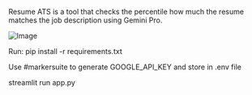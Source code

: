 Resume ATS is a tool that checks the percentile how much the resume matches the job description using Gemini Pro.

![Image](https://github.com/user-attachments/assets/fc0206f9-7b68-43af-bd9e-b1b3d34233bb)



Run:
pip install -r requirements.txt


Use #markersuite to generate GOOGLE_API_KEY and store in .env file

streamlit run app.py


